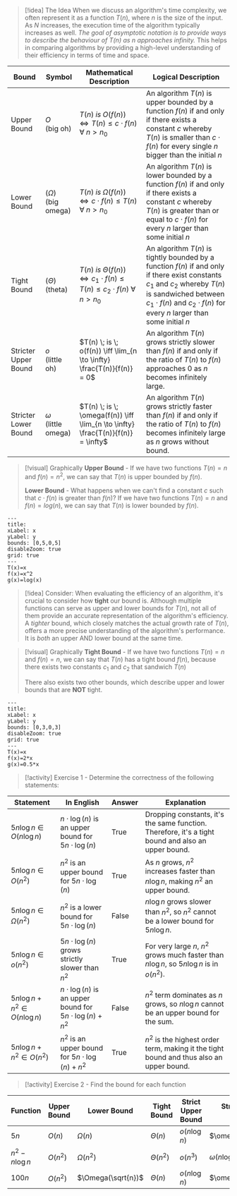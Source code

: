 
> [!idea] The Idea
> When we discuss an algorithm's time complexity, we often represent it as a function $T(n)$, where $n$ is the size of the input. As $N$ increases, the execution time of the algorithm typically increases as well. *The goal of asymptotic notation is to provide ways to describe the behaviour of $T(n)$ as $n$ approaches infinity.* This helps in comparing algorithms by providing a high-level understanding of their efficiency in terms of time and space.


| Bound                | Symbol                      | Mathematical Description                                                                             | Logical Description                                                                                                                                                                                                                    |
| -------------------- | --------------------------- | ---------------------------------------------------------------------------------------------------- | -------------------------------------------------------------------------------------------------------------------------------------------------------------------------------------------------------------------------------------- |
| Upper Bound          | $O$ <br>(big oh)            | $T(n)\;is\;O(f(n)) \iff T(n) \leq c \cdot f(n)\;\forall \; n > n_0$                                  | An algorithm $T(n)$ is upper bounded by a function $f(n)$ if and only if there exists a constant $c$ whereby $T(n)$ is smaller than $c \cdot f(n)$ for every single $n$ bigger than the initial $n$                                    |
| Lower Bound          | $(\Omega)$ <br>(big omega)  | $T(n) \; is \; \Omega(f(n)) \iff c \cdot f(n) \leq T(n) \; \forall \; n > n_0$                       | An algorithm $T(n)$ is lower bounded by a function $f(n)$ if and only if there exists a constant $c$ whereby $T(n)$ is greater than or equal to $c \cdot f(n)$ for every $n$ larger than some initial $n$                              |
| Tight Bound          | $(\Theta)$ <br>(theta)      | $T(n) \; is \; \Theta(f(n)) \iff c_1 \cdot f(n) \leq T(n) \leq c_2 \cdot f(n) \; \forall \; n > n_0$ | An algorithm $T(n)$ is tightly bounded by a function $f(n)$ if and only if there exist constants $c_1$ and $c_2$ whereby $T(n)$ is sandwiched between $c_1 \cdot f(n)$ and $c_2 \cdot f(n)$ for every $n$ larger than some initial $n$ |
| Stricter Upper Bound | $o$ <br>(little oh)         | $T(n) \; is \; o(f(n)) \iff \lim_{n \to \infty} \frac{T(n)}{f(n)} = 0$                               | An algorithm $T(n)$ grows strictly slower than $f(n)$ if and only if the ratio of $T(n)$ to $f(n)$ approaches 0 as $n$ becomes infinitely large.                                                                                       |
| Stricter Lower Bound | $\omega$ <br>(little omega) | $T(n) \; is \; \omega(f(n)) \iff \lim_{n \to \infty} \frac{T(n)}{f(n)} = \infty$                     | An algorithm $T(n)$ grows strictly faster than $f(n)$ if and only if the ratio of $T(n)$ to $f(n)$ becomes infinitely large as $n$ grows without bound.                                                                                |

 >[!visual] Graphically
> **Upper Bound** - If we have two functions $T(n) = n$ and $f(n)=n^2$, we can say that $T(n)$ is upper bounded by $f(n)$.
> 
> **Lower Bound** - What happens when we can't find a constant $c$ such that $c \cdot f(n)$ is greater than $f(n)$? If we have two functions $T(n) = n$ and $f(n)=log(n)$, we can say that $T(n)$ is lower bounded by $f(n)$.



```functionplot
---
title: 
xLabel: x
yLabel: y
bounds: [0,5,0,5]
disableZoom: true
grid: true
---
T(x)=x
f(x)=x^2
g(x)=log(x)
```

>[!idea] Consider:
>When evaluating the efficiency of an algorithm, it's crucial to consider how **tight** our bound is. Although multiple functions can serve as upper and lower bounds for $T(n)$, not all of them provide an accurate representation of the algorithm's efficiency. A _tighter_ bound, which closely matches the actual growth rate of $T(n)$, offers a more precise understanding of the algorithm's performance. It is *both* an upper AND lower bound at the same time. 

 >[!visual] Graphically
> **Tight Bound** - If we have two functions $T(n) = n$ and $f(n)=n$, we can say that $T(n)$ has a tight bound $f(n)$, because there exists two constants $c_1$ and $c_2$ that sandwich $T(n$)
> 
> There also exists two other bounds, which describe upper and lower bounds that are **NOT** tight. 


```functionplot
---
title:
xLabel: x
yLabel: y
bounds: [0,3,0,3]
disableZoom: true
grid: true
---
T(x)=x
f(x)=2*x
g(x)=0.5*x
```


> [!activity] Exercise 1 - Determine the correctness of the following statements:

| Statement                         | In English                                                       | Answer | Explanation                                                                                        |
| --------------------------------- | ---------------------------------------------------------------- | ------ | -------------------------------------------------------------------------------------------------- |
| $5n \log n \in O(n \log n)$       | $n \cdot \log(n)$ is an upper bound for $5n \cdot \log(n)$       | True   | Dropping constants, it's the same function. Therefore, it's a tight bound and also an upper bound. |
| $5n \log n \in O(n^2)$            | $n^2$ is an upper bound for $5n \cdot \log(n)$                   | True   | As $n$ grows, $n^2$ increases faster than $n \log n$, making $n^2$ an upper bound.                 |
| $5n \log n \in \Omega(n^2)$       | $n^2$ is a lower bound for $5n \cdot \log(n)$                    | False  | $n \log n$ grows slower than $n^2$, so $n^2$ cannot be a lower bound for $5n \log n$.              |
| $5n \log n \in o(n^2)$            | $5n \cdot \log(n)$ grows strictly slower than $n^2$              | True   | For very large $n$, $n^2$ grows much faster than $n \log n$, so $5n \log n$ is in $o(n^2)$.        |
| $5n \log n + n^2 \in O(n \log n)$ | $n \cdot \log(n)$ is an upper bound for $5n \cdot \log(n) + n^2$ | False  | $n^2$ term dominates as $n$ grows, so $n \log n$ cannot be an upper bound for the sum.             |
| $5n \log n + n^2 \in O(n^2)$      | $n^2$ is an upper bound for $5n \cdot \log(n) + n^2$             | True   | $n^2$ is the highest order term, making it the tight bound and thus also an upper bound.           |
> [!activity] Exercise 2 - Find the bound for each function

| Function         | Upper Bound | Lower Bound        | Tight Bound   | Strict Upper Bound | Strict Lower Bound |
| ---------------- | ----------- | ------------------ | ------------- | ------------------ | ------------------ |
| $5n$             | $O(n)$      | $\Omega(n)$        | $\Theta(n)$   | $o(n \log n)$      | $\omega(\sqrt{n})$ |
| $n^2 - n \log n$ | $O(n^2)$    | $\Omega(n^2)$      | $\Theta(n^2)$ | $o(n^3)$           | $\omega(n \log n)$ |
| $100n$           | $O(n^2)$    | $\Omega(\sqrt{n})$ | $\Theta(n)$   | $o(n \log n)$      | $\omega(\sqrt{n})$ |

